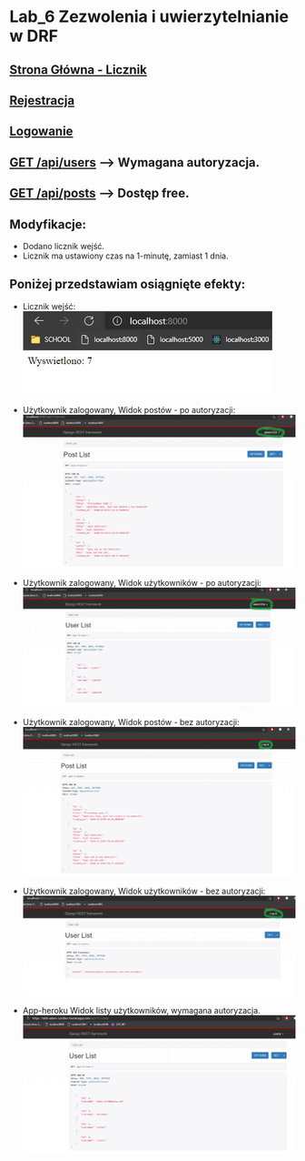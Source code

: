 # Lab_6 Zezwolenia i uwierzytelnianie w DRF

## [Strona Główna - Licznik](https://lab6-adam-szreiber.herokuapp.com/)

## [Rejestracja](https://lab6-adam-szreiber.herokuapp.com/api/v1/rest-auth/registration/)
## [Logowanie](https://lab6-adam-szreiber.herokuapp.com/api-auth/login/)
## [GET /api/users](https://lab6-adam-szreiber.herokuapp.com/api/v1/users/) --> Wymagana autoryzacja.
## [GET /api/posts](https://lab6-adam-szreiber.herokuapp.com/api/v1/posts/) --> Dostęp free.



## Modyfikacje:
- Dodano licznik wejść.
- Licznik ma ustawiony czas na 1-minutę, zamiast 1 dnia.



## Poniżej przedstawiam osiągnięte efekty:

* Licznik wejść:<br/>
![](md_files/counter.png) 


* Użytkownik zalogowany, Widok postów - po autoryzacji:
![](md_files/loggedInPostsView.png) 

* Użytkownik zalogowany, Widok użytkowników - po autoryzacji:
![](md_files/loggedInUsersView.png) 

* Użytkownik zalogowany, Widok postów - bez autoryzacji:
![](md_files/loggedOutPosts.png) 

* Użytkownik zalogowany, Widok użytkowników - bez autoryzacji:
![](md_files/loggedOutUsers.png) 

* App-heroku Widok listy użytkowników, wymagana autoryzacja.
![](md_files/online.png) 
